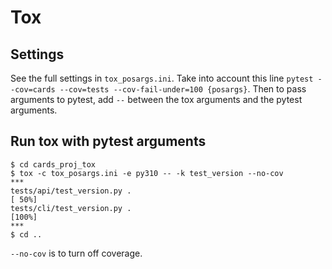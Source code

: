 # Tox

## Settings

See the full settings in `tox_posargs.ini`.
Take into account this line `pytest --cov=cards --cov=tests --cov-fail-under=100 {posargs}`.
Then to pass arguments to pytest, add `--` between the tox arguments and the pytest arguments.

## Run tox with pytest arguments
```unix
$ cd cards_proj_tox
$ tox -c tox_posargs.ini -e py310 -- -k test_version --no-cov
***
tests/api/test_version.py .                                                                                       [ 50%]
tests/cli/test_version.py .                                                                                       [100%]
***
$ cd ..
```
`--no-cov` is to turn off coverage.